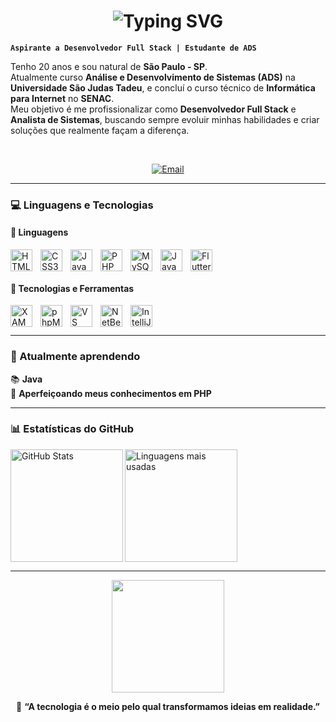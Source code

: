 <h1 align="center">
  <img src="https://readme-typing-svg.demolab.com?font=Fira+Code&size=28&duration=2500&pause=1000&color=FFFF00&center=true&vCenter=true&width=435&lines=Kaique;Desenvolvedor;Estudante+de+ADS" alt="Typing SVG" />
</h1>


**`Aspirante a Desenvolvedor Full Stack | Estudante de ADS`**

Tenho 20 anos e sou natural de **São Paulo - SP**.  
Atualmente curso **Análise e Desenvolvimento de Sistemas (ADS)** na **Universidade São Judas Tadeu**, e concluí o curso técnico de **Informática para Internet** no **SENAC**.  
Meu objetivo é me profissionalizar como **Desenvolvedor Full Stack** e **Analista de Sistemas**, buscando sempre evoluir minhas habilidades e criar soluções que realmente façam a diferença.

<br/>

<p align="center">
  <a href="mailto:kaique.santos.silva59@gmail.com" aria-label="Email">
    <img src="https://img.shields.io/badge/Email-%20kaique.santos.silva59@gmail.com-2f363d?style=for-the-badge&logo=gmail&logoColor=white" alt="Email" />
  </a>
</p>

---

### 💻 Linguagens e Tecnologias

#### 🚀 Linguagens
<a href="https://developer.mozilla.org/pt-BR/docs/Web/HTML" target="_blank" rel="noopener noreferrer">
  <img align="left" alt="HTML5" title="HTML5" width="35px" style="padding-right:10px;" src="https://cdn.jsdelivr.net/gh/devicons/devicon@latest/icons/html5/html5-original.svg"/>
</a>
<a href="https://developer.mozilla.org/pt-BR/docs/Web/CSS" target="_blank" rel="noopener noreferrer">
  <img align="left" alt="CSS3" title="CSS3" width="35px" style="padding-right:10px;" src="https://cdn.jsdelivr.net/gh/devicons/devicon@latest/icons/css3/css3-original.svg"/>
</a>
<a href="https://developer.mozilla.org/pt-BR/docs/Web/JavaScript" target="_blank" rel="noopener noreferrer">
  <img align="left" alt="JavaScript" title="JavaScript" width="35px" style="padding-right:10px;" src="https://cdn.jsdelivr.net/gh/devicons/devicon@latest/icons/javascript/javascript-original.svg"/>
</a>
<a href="https://www.php.net/docs.php" target="_blank" rel="noopener noreferrer">
  <img align="left" alt="PHP" title="PHP" width="35px" style="padding-right:10px;" src="https://cdn.jsdelivr.net/gh/devicons/devicon@latest/icons/php/php-original.svg"/>
</a>
<a href="https://dev.mysql.com/doc/" target="_blank" rel="noopener noreferrer">
  <img align="left" alt="MySQL" title="MySQL" width="35px" style="padding-right:10px;" src="https://cdn.jsdelivr.net/gh/devicons/devicon@latest/icons/mysql/mysql-original.svg"/>
</a>
<a href="https://docs.oracle.com/en/java/" target="_blank" rel="noopener noreferrer">
  <img align="left" alt="Java" title="Java" width="35px" style="padding-right:10px;" src="https://cdn.jsdelivr.net/gh/devicons/devicon@latest/icons/java/java-original.svg"/>
</a>
<a href="https://docs.flutter.dev/" target="_blank" rel="noopener noreferrer">
  <img align="left" alt="Flutter" title="Flutter" width="35px" style="padding-right:10px;" src="https://cdn.jsdelivr.net/gh/devicons/devicon@latest/icons/flutter/flutter-original.svg"/>
</a>

<br/>
<br/>

#### 🧰 Tecnologias e Ferramentas
<a href="https://www.apachefriends.org/pt_br/index.html" target="_blank" rel="noopener noreferrer">
  <img align="left" alt="XAMPP" title="XAMPP" width="35px" style="padding-right:10px;" src="https://cdn.jsdelivr.net/npm/simple-icons@v7/icons/xampp.svg"/>
</a>
<a href="https://www.phpmyadmin.net/" target="_blank" rel="noopener noreferrer">
  <img align="left" alt="phpMyAdmin" title="phpMyAdmin" width="35px" style="padding-right:10px;" src="https://img.icons8.com/color/48/000000/php.png"/>
</a>
<a href="https://code.visualstudio.com/" target="_blank" rel="noopener noreferrer">
  <img align="left" alt="VS Code" title="Visual Studio Code" width="35px" style="padding-right:10px;" src="https://cdn.jsdelivr.net/gh/devicons/devicon/icons/vscode/vscode-original.svg"/>
</a>
<a href="https://netbeans.apache.org/front/main/index.html" target="_blank" rel="noopener noreferrer">
  <img align="left" alt="NetBeans" title="NetBeans" width="35px" style="padding-right:10px;" src="https://cdn.jsdelivr.net/gh/devicons/devicon/icons/netbeans/netbeans-original.svg"/>
</a>
<a href="https://www.jetbrains.com/idea/" target="_blank" rel="noopener noreferrer">
  <img align="left" alt="IntelliJ IDEA" title="IntelliJ IDEA" width="35px" style="padding-right:10px;" src="https://cdn.jsdelivr.net/gh/devicons/devicon/icons/intellij/intellij-original.svg"/>
</a>

<br/>
<br/>

---

### 🌱 Atualmente aprendendo
📚 **Java**  
🧩 **Aperfeiçoando meus conhecimentos em PHP**

---

### 📊 Estatísticas do GitHub

<p>
  <img 
    align="left" 
    alt="GitHub Stats" 
    height="180" 
    src="https://github-readme-stats.vercel.app/api?username=Kaique59&show_icons=true&theme=tokyonight&include_all_commits=true&locale=pt-br" 
  />
  
  <img 
    align="left" 
    alt="Linguagens mais usadas" 
    height="180" 
    src="https://github-readme-stats.vercel.app/api/top-langs/?username=Kaique59&theme=tokyonight&layout=compact&custom_title=Linguagens%20Mais%20Usadas&langs_count=8" 
  />
</p>

<br clear="left"/>

---

<p align="center">
  <img src="https://i.gifer.com/XOsX.gif" width="180px" />
</p>

<p align="center">
  💬 <b>“A tecnologia é o meio pelo qual transformamos ideias em realidade.”</b>
</p>
